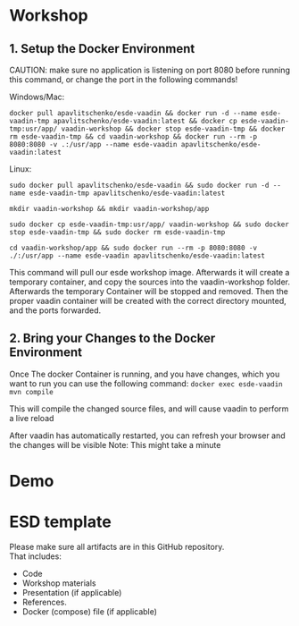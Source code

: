 # Workshop

## 1. Setup the Docker Environment

CAUTION: make sure no application is listening on port 8080 before running this command, or change the port in the following commands!

Windows/Mac:

```docker pull apavlitschenko/esde-vaadin && docker run -d --name esde-vaadin-tmp apavlitschenko/esde-vaadin:latest && docker cp esde-vaadin-tmp:usr/app/ vaadin-workshop && docker stop esde-vaadin-tmp && docker rm esde-vaadin-tmp && cd vaadin-workshop && docker run --rm -p 8080:8080 -v .:/usr/app --name esde-vaadin apavlitschenko/esde-vaadin:latest```

Linux:

```sudo docker pull apavlitschenko/esde-vaadin && sudo docker run -d --name esde-vaadin-tmp apavlitschenko/esde-vaadin:latest``` 

```mkdir vaadin-workshop && mkdir vaadin-workshop/app```

```sudo docker cp esde-vaadin-tmp:usr/app/ vaadin-workshop && sudo docker stop esde-vaadin-tmp && sudo docker rm esde-vaadin-tmp``` 

```cd vaadin-workshop/app && sudo docker run --rm -p 8080:8080 -v ./:/usr/app --name esde-vaadin apavlitschenko/esde-vaadin:latest```

This command will pull our esde workshop image. Afterwards it will create a temporary container, and copy the sources into the vaadin-workshop folder. Afterwards the temporary Container will be stopped and removed.
Then the proper vaadin container will be created with the correct directory mounted, and the ports forwarded. 

## 2. Bring your Changes to the Docker Environment
Once The docker Container is running, and you have changes, which you want to run you can use the following command:
```docker exec esde-vaadin mvn compile```

This will compile the changed source files, and will cause vaadin to perform a live reload

After vaadin has automatically restarted, you can refresh your browser and the changes will be visible
Note: This might take a minute

# Demo

# ESD template

Please make sure all artifacts are in this GitHub repository.  
That includes:

- Code
- Workshop materials
- Presentation (if applicable)
- References.
- Docker (compose) file (if applicable)

